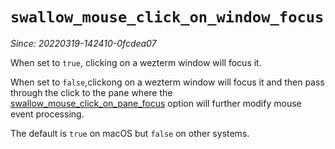 # `swallow_mouse_click_on_window_focus`

*Since: 20220319-142410-0fcdea07*

When set to `true`, clicking on a wezterm window will focus it.

When set to `false`,clickong on a wezterm window will focus it and then pass
through the click to the pane where the
[swallow_mouse_click_on_pane_focus](swallow_mouse_click_on_pane_focus.md)
option will further modify mouse event processing.

The default is `true` on macOS but `false` on other systems.

